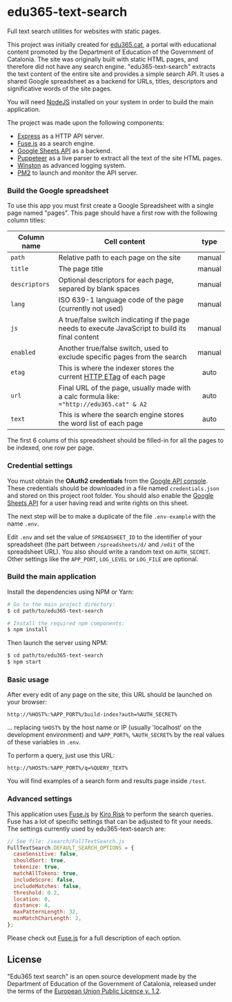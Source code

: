 # edu365-text-search
Full text search utilities for websites with static pages.

This project was initially created for [edu365.cat](http://edu365.cat/), a portal with educational content promoted by the Department of Education of the Government of Catalonia. The site was originally built with static HTML pages, and therefore did not have any search engine. "edu365-text-search" extracts the text content of the entire site and provides a simple search API. It uses a shared Google spreadsheet as a backend for URLs, titles, descriptors and significative words of the site pages.

You will need [NodeJS](https://nodejs.org) installed on your system in order to build the main application.

The project was made upon the following components:

- [Express](https://expressjs.com/) as a HTTP API server.
- [Fuse.js](https://fusejs.io/) as a search engine.
- [Google Sheets API](https://developers.google.com/sheets/api/) as a backend.
- [Puppeteer](https://developers.google.com/web/tools/puppeteer/) as a live parser to extract all the text of the site HTML pages.
- [Winston](https://github.com/winstonjs/winston) as advanced logging system.
- [PM2](http://pm2.keymetrics.io/) to launch and monitor the API server.

### Build the Google spreadsheet

To use this app you must first create a Google Spreadsheet with a single page named "pages". This page should have a first row with the following column titles:

| Column name   | Cell content                                                                                                   | type     |
|---------------|----------------------------------------------------------------------------------------------------------------|:--------:|
| `path`        | Relative path to each page on the site                                                                         | manual   |
| `title`       | The page title                                                                                                 | manual   |
| `descriptors` | Optional descriptors for each page, separed by blank spaces                                                    | manual   |
| `lang`        | ISO 639-1 language code of the page (currently not used)                                                       | manual   |
| `js`          | A true/false switch indicating if the page needs to execute JavaScript to build its final content              | manual   |
| `enabled`     | Another true/false switch, used to exclude specific pages from the search                                      | manual   |
| `etag`        | This is where the indexer stores the current [HTTP ETag](https://en.wikipedia.org/wiki/HTTP_ETag) of each page | auto     |
| `url`         | Final URL of the page, usually made with a calc formula like: `="http://edu365.cat" & A2`                      | auto     |
| `text`        | This is where the search engine stores the word list of each page                                              | auto     |

The first 6 colums of this spreadsheet should be filled-in for all the pages to be indexed, one row per page.

### Credential settings

You must obtain the __OAuth2 credentials__ from the [Google API console](https://console.developers.google.com/). These credentials should be downloaded in a file named `credentials.json` and stored on this project root folder. You should also enable the [Google Sheets API](https://developers.google.com/sheets/api/quickstart/js) for a user having read and write rights on this sheet.

The next step will be to make a duplicate of the file `.env-example` with the name `.env`.

Edit `.env` and set the value of `SPREADSHEET_ID` to the identifier of your spreadsheet (the part between `/spreadsheets/d/` and `/edit` of the spreadsheet URL). You also should write a random text on `AUTH_SECRET`. Other settings like the `APP_PORT`, `LOG_LEVEL` or `LOG_FILE` are optional.

### Build the main application

Install the dependencies using NPM or Yarn:

```bash
# Go to the main project directory:
$ cd path/to/edu365-text-search

# Install the required npm components:
$ npm install
```

Then launch the server using NPM:
```bash
$ cd path/to/edu365-text-search
$ npm start
```

### Basic usage

After every edit of any page on the site, this URL should be launched on your browser:
```
http://%HOST%:%APP_PORT%/build-index?auth=%AUTH_SECRET%
```
... replacing `%HOST%` by the host name or IP (usually 'localhost' on the development environment) and `%APP_PORT%`, `%AUTH_SECRET%` by the real values of these variables in `.env`.

To perform a query, just use this URL:
```
http://%HOST%:%APP_PORT%/q=%QUERY_TEXT%
```

You will find examples of a search form and results page inside `/test`.

### Advanced settings

This application uses [Fuse.js](https://fusejs.io/) by [Kiro Risk](https://kiro.me/) to perform the search queries. Fuse has a lot of specific settings that can be adjusted to fit your needs. The settings currently used by edu365-text-search are:

```javascript
// See file: /search/FullTextSearch.js
FullTextSearch.DEFAULT_SEARCH_OPTIONS = {
  caseSensitive: false,
  shouldSort: true,
  tokenize: true,
  matchAllTokens: true,
  includeScore: false,
  includeMatches: false,
  threshold: 0.2,
  location: 0,
  distance: 4,
  maxPatternLength: 32,
  minMatchCharLength: 2,
};
```

Please check out [Fuse.js](https://fusejs.io/) for a full description of each option.




## License
"Edu365 text search" is an open source development made by the Department of Education of the Government of Catalonia, released under the terms of the [European Union Public Licence v. 1.2](https://eupl.eu/1.2/en/).


